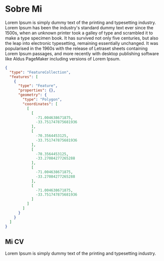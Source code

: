 # Sobre Mi
Lorem Ipsum is simply dummy text of the printing and typesetting industry. Lorem Ipsum has been the industry's standard dummy text ever since the 1500s, when an unknown printer took a galley of type and scrambled it to make a type specimen book. It has survived not only five centuries, but also the leap into electronic typesetting, remaining essentially unchanged. It was popularised in the 1960s with the release of Letraset sheets containing Lorem Ipsum passages, and more recently with desktop publishing software like Aldus PageMaker including versions of Lorem Ipsum.

<!-- geojson.io -->

```geojson
{
  "type": "FeatureCollection",
  "features": [
    {
      "type": "Feature",
      "properties": {},
      "geometry": {
        "type": "Polygon",
        "coordinates": [
          [
            [
              -71.004638671875,
              -33.751747875681936
            ],
            [
              -70.3564453125,
              -33.751747875681936
            ],
            [
              -70.3564453125,
              -33.27084277265288
            ],
            [
              -71.004638671875,
              -33.27084277265288
            ],
            [
              -71.004638671875,
              -33.751747875681936
            ]
          ]
        ]
      }
    }
  ]
}
```

## Mi CV
Lorem Ipsum is simply dummy text of the printing and typesetting industry.

##
